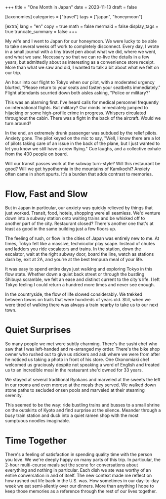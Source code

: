 +++
title = "One Month in Japan"
date = 2023-11-13
draft = false

[taxonomies]
categories = ["travel"]
tags = ["japan", "honeymoon"]

[extra]
lang = "en"
copy = true
math = false
mermaid = false
display_tags = true
truncate_summary = false
+++

My wife and I went to Japan for our honeymoon. We were lucky to be able to take several weeks off work to completely disconnect. Every day, I wrote in a small journal with a tiny travel pen about what we did, where we went, and what we saw. Necessary so that we can re-live the details in a few years, but admittedly about as interesting as a convenience store receipt. More than what we saw and did, I wanted to talk a bit about what we felt on our trip.

An hour into our flight to Tokyo when our pilot, with a moderated urgency blurted, "Please return to your seats and fasten your seatbelts immediately." Flight attendants scurried down both aisles asking, "Police or military?"

This was an alarming first. I've heard calls for medical personnel frequently on international flights. But military? Our minds immediately jumped to hijacking or some high-profile crime in progress. Whispers circulated throughout the cabin. There was a fight in the back of the aircraft. Would we turn around?

In the end, an extremely drunk passenger was subdued by the relief pilots. Anxiety gone. The pilot keyed on the mic to say, "Well, I know there are a lot of pilots taking care of an issue in the back of the plane, but I just wanted to let you know we still have a crew flying." Cue laughs, and a collective exhale from the 400 people on board.

Will our transit passes work at the subway turn-style? Will this restaurant be good? Will we get hypothermia in the mountains of Kamikochi? Anxiety often came in short spurts. It's a burden that adds contrast to memories.

# Flow, Fast and Slow
But in Japan in particular, our anxiety was quickly relieved by things that just worked. Transit, food, hotels, shopping were all seamless. We'd venture down into a subway station onto waiting trains and be whisked off to another part of the city. Restaurant closed? There's another one that's at least as good in the same building just a few floors up.

The feeling of rush, or flow in the cities of Japan was entirely new to me. At times, Tokyo felt like a massive, technicolor play scape. Instead of chutes and ladders you ride escalators and trains. In the station, down the escalator, wait at the right subway door, board the line, watch as stations dash by, exit at 2A, and you're at the best tempura meal of your life.

It was easy to spend entire days just walking and exploring Tokyo in this flow state. Whether down a quiet back street or through the bustling Shibuya scramble, we felt an ease and distinct current to the city's life. I left Tokyo feeling I could return a hundred more times and never see enough.

In the countryside, the flow of life slowed considerably. We trekked between towns on trails that were hundreds of years old. Still, when we were tired of walking there was always a train nearby to take us to our next town.

# Quiet Surprises
So many people we met were subtly charming. There's the sushi chef who saw that I was left-handed and re-arranged my order. There's the bike shop owner who rushed out to give us stickers and ask where we were from after he noticed us taking a photo in front of his store. One Okonomiaki chef welcomed us graciously despite not speaking a word of English and treated us to an incredible meal in the restaurant she'd owned for 33 years.

We stayed at several traditional Ryokans and marveled at the sweets the left in our rooms and even moreso at the meals they served. We walked down stone paths to secluded onsen pools and marveled at their steaming serenity.

This seemed to be the way: ride bustling trains and busses to a small shrine on the outskirts of Kyoto and find surprise at the silence. Meander through a busy train station and duck into a quiet ramen shop with the most sumptuous noodles imaginable.

# Time Together
There's a feeling of satisfaction in spending quality time with the person you love. We we're deeply happy on many parts of this trip. In particular, the 2-hour multi-course meals set the scene for conversations about everything and nothing in particular. Each dish we ate was worthy of an entire conversation in and of itself. The new context made me reflect on how rushed out life back in the U.S. was. How sometimes in our day-to-day week we eat semi-silently over our dinners. More than anything I hope to keep those memories as a reference through the rest of our lives together.